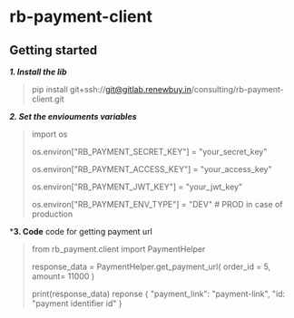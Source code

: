 # rb-payment-client


## Getting started

***1. Install the lib***
>pip install git+ssh://git@gitlab.renewbuy.in/consulting/rb-payment-client.git

***2. Set the enviouments variables***
>import os
>
>os.environ["RB_PAYMENT_SECRET_KEY"] = "your_secret_key"
>
>os.environ["RB_PAYMENT_ACCESS_KEY"] = "your_access_key"
>
>os.environ["RB_PAYMENT_JWT_KEY"] = "your_jwt_key"
>
>os.environ["RB_PAYMENT_ENV_TYPE"] = "DEV" # PROD in case of production

***3. Code**
code for getting payment url 
>from rb_payment.client import PaymentHelper
>
>response_data = PaymentHelper.get_payment_url(
>    order_id = 5, 
>    amount= 11000
>)
>
>print(response_data)
reponse
>{
>    "payment_link": "payment-link",
>    "id: "payment identifier id"
>}